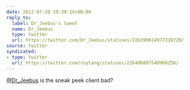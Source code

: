```yaml
---
date: 2012-07-20 19:39:14+00:00
reply_to:
  label: Dr_Jeebus's tweet
  name: Dr_Jeebus
  type: twitter
  url: https://twitter.com/Dr_Jeebus/statuses/226399614977310720/
source: twitter
syndicated:
- type: twitter
  url: https://twitter.com/roytang/statuses/226400897540960256/
---
```


[@Dr_Jeebus](https://twitter.com/Dr_Jeebus/) is the sneak peek client bad?